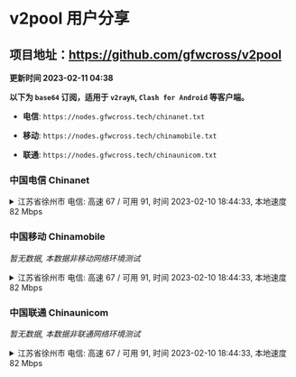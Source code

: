 # v2pool 用户分享
## 项目地址：<https://github.com/gfwcross/v2pool>
**更新时间 2023-02-11 04:38**


**以下为 `base64` 订阅，适用于 `v2rayN`, `Clash for Android` 等客户端。**

- **电信**: `https://nodes.gfwcross.tech/chinanet.txt`

- **移动**: `https://nodes.gfwcross.tech/chinamobile.txt`

- **联通**: `https://nodes.gfwcross.tech/chinaunicom.txt`


### 中国电信 Chinanet
<details><summary>江苏省徐州市 电信: 高速 67 / 可用 91, 时间 2023-02-10 18:44:33, 本地速度 82 Mbps</summary><p>可用节点订阅：https://transfer.sh/LMn3jW/running.txt<br>高速节点订阅：https://transfer.sh/DRbxvX/good.txt<br>低延迟节点订阅：https://transfer.sh/qImFMj/low_delay.txt</p></details>
<p></p>

### 中国移动 Chinamobile
<i>暂无数据, 本数据非移动网络环境测试</i>
<details><summary>江苏省徐州市 电信: 高速 67 / 可用 91, 时间 2023-02-10 18:44:33, 本地速度 82 Mbps</summary><p>可用节点订阅：https://transfer.sh/LMn3jW/running.txt<br>高速节点订阅：https://transfer.sh/DRbxvX/good.txt<br>低延迟节点订阅：https://transfer.sh/qImFMj/low_delay.txt</p></details>
<p></p>

### 中国联通 Chinaunicom
<i>暂无数据, 本数据非联通网络环境测试</i>
<details><summary>江苏省徐州市 电信: 高速 67 / 可用 91, 时间 2023-02-10 18:44:33, 本地速度 82 Mbps</summary><p>可用节点订阅：https://transfer.sh/LMn3jW/running.txt<br>高速节点订阅：https://transfer.sh/DRbxvX/good.txt<br>低延迟节点订阅：https://transfer.sh/qImFMj/low_delay.txt</p></details>
<p></p>